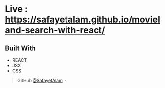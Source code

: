 # Live : https://safayetalam.github.io/movieland-search-with-react/

## Built With

* REACT
* JSX
* CSS

> GitHub [@SafayetAlam](https://github.com/SafayetAlam) &nbsp;&middot;&nbsp;
